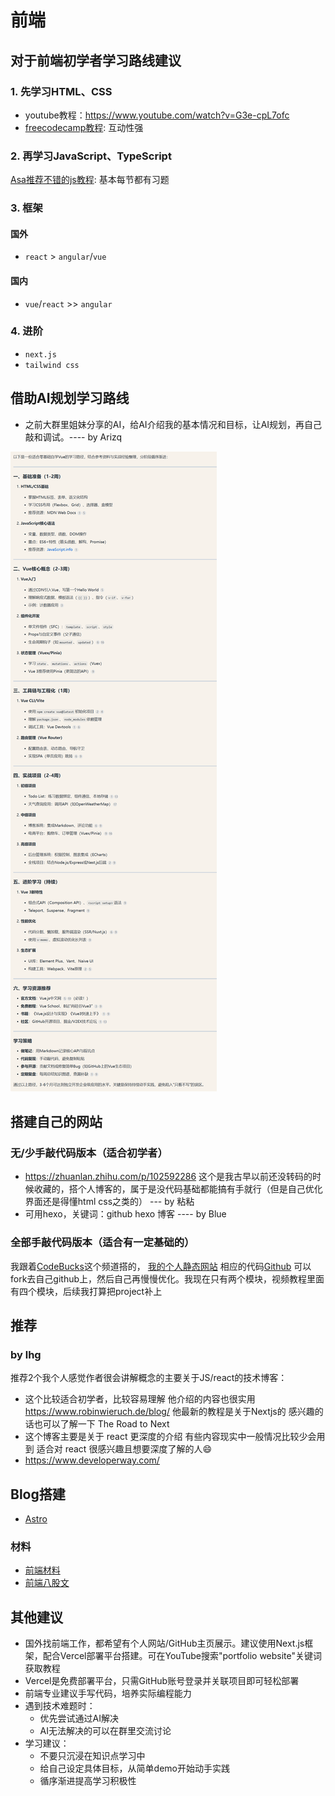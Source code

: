 # 前端
## 对于前端初学者学习路线建议

### 1. 先学习HTML、CSS
- youtube教程：https://www.youtube.com/watch?v=G3e-cpL7ofc
- [freecodecamp教程](https://www.freecodecamp.org/): 互动性强

### 2. 再学习JavaScript、TypeScript
[Asa推荐不错的js教程](https://zh.javascript.info):
基本每节都有习题

### 3. 框架
#### 国外
- `react` > `angular`/`vue`
#### 国内
- `vue`/`react` >> `angular`

### 4. 进阶
- `next.js`
- `tailwind css`

## 借助AI规划学习路线
- 之前大群里姐妹分享的AI，给AI介绍我的基本情况和目标，让AI规划，再自己敲和调试。---- by Arizq

![AI规划学习路线](../images/Arizq-learning-roadmap.jpg)

## 搭建自己的网站
### 无/少手敲代码版本（适合初学者）
- https://zhuanlan.zhihu.com/p/102592286    这个是我古早以前还没转码的时候收藏的，搭个人博客的，属于是没代码基础都能搞有手就行（但是自己优化界面还是得懂html css之类的） --- by 粘粘
- 可用hexo，关键词：github hexo 博客 ---- by Blue

### 全部手敲代码版本（适合有一定基础的）
我跟着[CodeBucks](https://www.youtube.com/@CodeBucks)这个频道搭的，
[我的个人静态网站](https://zhangmengjia.vercel.app/)
相应的代码[Github](https://github.com/ShirleyZmj/portfolio-website)
可以fork去自己github上，然后自己再慢慢优化。我现在只有两个模块，视频教程里面有四个模块，后续我打算把project补上

## 推荐
### by lhg
推荐2个我个人感觉作者很会讲解概念的主要关于JS/react的技术博客：
- 这个比较适合初学者，比较容易理解 他介绍的内容也很实用  https://www.robinwieruch.de/blog/ 
他最新的教程是关于Nextjs的 感兴趣的话也可以了解一下 The Road to Next
- 这个博客主要是关于 react 更深度的介绍 有些内容现实中一般情况比较少会用到 适合对 react 很感兴趣且想要深度了解的人😄 
- https://www.developerway.com/

## Blog搭建
  - [Astro](https://docs.astro.build/en/tutorial/0-introduction/)
  
### 材料
- [前端材料](./materials/front-end/index.md)
- [前端八股文](https://www.codecrack.cn/zh)

## 其他建议
- 国外找前端工作，都希望有个人网站/GitHub主页展示。建议使用Next.js框架，配合Vercel部署平台搭建。可在YouTube搜索"portfolio website"关键词获取教程
- Vercel是免费部署平台，只需GitHub账号登录并关联项目即可轻松部署
- 前端专业建议手写代码，培养实际编程能力
- 遇到技术难题时：
  - 优先尝试通过AI解决
  - AI无法解决的可以在群里交流讨论
- 学习建议：
  - 不要只沉浸在知识点学习中
  - 给自己设定具体目标，从简单demo开始动手实践
  - 循序渐进提高学习积极性